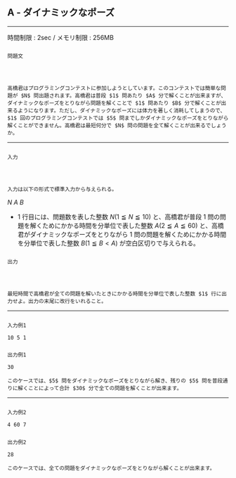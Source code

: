 ## A - ダイナミックなポーズ

----------

時間制限 : 2sec / メモリ制限 : 256MB

### 
	問題文



	高橋君はプログラミングコンテストに参加しようとしています。このコンテストでは簡単な問題が $N$ 問出題されます。高橋君は普段 $1$ 問あたり $A$ 分で解くことが出来ますが、ダイナミックなポーズをとりながら問題を解くことで $1$ 問あたり $B$ 分で解くことが出来るようになります。ただし、ダイナミックなポーズには体力を著しく消耗してしまうので、$1$ 回のプログラミングコンテストでは $5$ 問までしかダイナミックなポーズをとりながら解くことができません。高橋君は最短何分で $N$ 問の問題を全て解くことが出来るでしょうか。


----------

### 
	入力



	入力は以下の形式で標準入力から与えられる。


>
$N$ $A$ $B$


* $1$ 行目には、問題数を表した整数 $N (1 ≦ N ≦ 10)$ と、高橋君が普段 $1$ 問の問題を解くためにかかる時間を分単位で表した整数 $A (2 ≦ A ≦ 60)$ と、高橋君がダイナミックなポーズをとりながら $1$ 問の問題を解くためにかかる時間を分単位で表した整数 $B (1 ≦ B < A)$ が空白区切りで与えられる。
	
### 
	出力



	最短時間で高橋君が全ての問題を解いたときにかかる時間を分単位で表した整数 $1$ 行に出力せよ。出力の末尾に改行をいれること。


----------

### 
	入力例1


```
10 5 1
```

### 
	出力例1


```
30
```


	このケースでは、$5$ 問をダイナミックなポーズをとりながら解き、残りの $5$ 問を普段通りに解くことによって合計 $30$ 分で全ての問題を解くことが出来ます。


----------

### 
	入力例2


```
4 60 7
```

### 
	出力例2


```
28
```


	このケースでは、全ての問題をダイナミックなポーズをとりながら解くことが出来ます。


